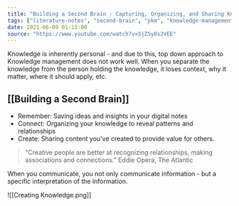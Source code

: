 ```yaml
---
title: "Building a Second Brain - Capturing, Organizing, and Sharing Knowledge"
tags: ["literature-notes", "second-brain", "pkm", "knowledge-management" ]
date: 2021-06-09 01:13:00
source: "https://www.youtube.com/watch?v=SjZSy8s2VEE"
---
```


Knowledge is inherently personal - and due to this, top down approach to Knowledge management does not work well. When you separate the knowledge from the person holding the knowledge, it loses context, why it matter, where it should apply, etc.

## [[Building a Second Brain]]

- Remember: Saving ideas and insights in your digital notes
- Connect:  Organizing your knowledge to reveal patterns and relationships
- Create: Sharing content you've created to provide value for others.

> "Creative people are better at recognizing relationships, making associations and connections."
> Eddie Opera, The Atlantic

When you communicate, you not only communicate information - but a specific interpretation of the information.

![[Creating Knowledge.png]]